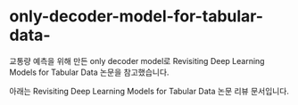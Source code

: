 # only-decoder-model-for-tabular-data-
교통량 예측을 위해 만든 only decoder model로 Revisiting Deep Learning Models for Tabular Data 논문을 참고했습니다.

아래는 Revisiting Deep Learning Models for Tabular Data 논문 리뷰 문서입니다.


